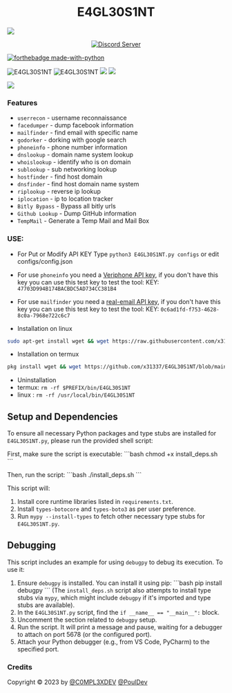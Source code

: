 <h1 align="center">E4GL30S1NT</h1>

<img src="https://github.com/C0MPL3XDEV/E4GL30S1NT/blob/main/image/imageonline-co-roundcorner.png">
<p align="center">
<a href="https://discord.gg/Vy8C724XWV"><img src="https://discordapp.com/api/guilds/437716353584070677/widget.png?style=shield" alt="Discord Server"></a>


<br>

[![forthebadge made-with-python](http://ForTheBadge.com/images/badges/made-with-python.svg)](https://www.python.org/)


<img title="E4GL30S1NT" src="https://img.shields.io/badge/CODENAME%20-E4GL30S1NT-E4GL30S1NT?colorA=grey&colorB=green&style=for-the-badge"> <img title="E4GL30S1NT" src="https://img.shields.io/badge/VERSION%20-1.1-SCRIPT?colorA=grey&colorB=green&style=for-the-badge"> <img src="https://img.shields.io/badge/Visual%20Studio%20Code-0078d7.svg?style=for-the-badge&logo=visual-studio-code&logoColor=white">
<img src="https://img.shields.io/badge/github-%23121011.svg?style=for-the-badge&logo=github&logoColor=white"/>


<img src="https://github.com/C0MPL3XDEV/E4GL30S1NT/blob/main/image/Screenshot_2.png">

### Features
- ```userrecon```    - username reconnaissance
- ```facedumper```   - dump facebook information
- ```mailfinder``` - find email with specific name
- ```godorker``` - dorking with google search
- ```phoneinfo``` - phone number information
- ```dnslookup``` - domain name system lookup
- ```whoislookup``` - identify who is on domain
- ```sublookup``` - sub networking lookup
- ```hostfinder``` - find host domain
- ```dnsfinder``` - find host domain name system
- ```riplookup``` - reverse ip lookup
- ```iplocation``` - ip to location tracker
- ```Bitly Bypass``` - Bypass all bitly urls 
- ```Github Lookup``` -  Dump GitHub information 
- ```TempMail``` - Generate a Temp Mail and Mail Box 

### USE:
  - For Put or Modify API KEY Type ```python3 E4GL30S1NT.py configs``` or edit configs/config.json
  - For use ```phoneinfo``` you need a [Veriphone API key](https://veriphone.io/), if you don't have this key you can use this test key to test the tool: KEY: ```47703D994B174BACBDC5AD734CC381B4```
  - For use ```mailfinder``` you need a [real-email API key](https://isitarealemail.com/), if you don't have this key you can use this test key to test the tool: KEY: ```0c6ad1fd-f753-4628-8c0a-7968e722c6c7```

- Installation on linux
```bash
sudo apt-get install wget && wget https://raw.githubusercontent.com/x31337/E4GL30S1NT/refs/heads/main/linuxinstall.sh && bash linuxinstall.sh
```

- Installation on termux
```bash
pkg install wget && wget https://github.com/x31337/E4GL30S1NT/blob/main/install.sh && bash install.sh
```
- Uninstallation
- termux: ```rm -rf $PREFIX/bin/E4GL30S1NT```
- linux  : ```rm -rf /usr/local/bin/E4GL30S1NT```

## Setup and Dependencies

To ensure all necessary Python packages and type stubs are installed for `E4GL30S1NT.py`, please run the provided shell script:

First, make sure the script is executable:
\`\`\`bash
chmod +x install_deps.sh
\`\`\`

Then, run the script:
\`\`\`bash
./install_deps.sh
\`\`\`

This script will:
1. Install core runtime libraries listed in `requirements.txt`.
2. Install `types-botocore` and `types-boto3` as per user preference.
3. Run `mypy --install-types` to fetch other necessary type stubs for `E4GL30S1NT.py`.

## Debugging

This script includes an example for using `debugpy` to debug its execution. To use it:

1.  Ensure `debugpy` is installed. You can install it using pip:
    \`\`\`bash
    pip install debugpy
    \`\`\`
    (The `install_deps.sh` script also attempts to install type stubs via `mypy`, which might include `debugpy` if it's imported and type stubs are available).
2.  In the `E4GL30S1NT.py` script, find the `if __name__ == "__main__":` block.
3.  Uncomment the section related to `debugpy` setup.
4.  Run the script. It will print a message and pause, waiting for a debugger to attach on port 5678 (or the configured port).
5.  Attach your Python debugger (e.g., from VS Code, PyCharm) to the specified port.

### Credits
Copyright © 2023 by <a href="https://www.instagram.com/c0mpl3xdev/">@C0MPL3XDEV</a> <a href="https://github.com/PoulDev">@PoulDev</a>
